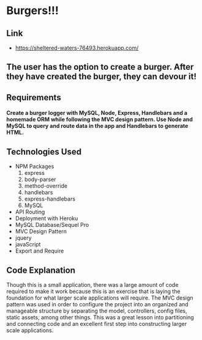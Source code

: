 # Burgers!!!

## Link
- https://sheltered-waters-76493.herokuapp.com/

## The user has the option to create a burger.  After they have created the burger, they can devour it!

## Requirements
#### Create a burger logger with MySQL, Node, Express, Handlebars and a homemade ORM while following the MVC design pattern.  Use Node and MySQL to query and route data in the app and Handlebars to generate HTML.

## Technologies Used
- NPM Packages
  1. express
  2. body-parser
  3. method-override
  4. handlebars
  5. express-handlebars
  6. MySQL
- API Routing
- Deployment with Heroku
- MySQL Database/Sequel Pro
- MVC Design Pattern
- jquery 
- javaScript
- Export and Require

## Code Explanation

Though this is a small application, there was a large amount of code required to make it work because this is an exercise that is laying the foundation for what larger scale applications will require.  The MVC design pattern was used in order to configure the project into an organized and manageable structure by separating the model, controllers, config files, static assets, among other things.  This was a great lesson into partitioning and connecting code and an excellent first step into constructing larger scale applications.   
